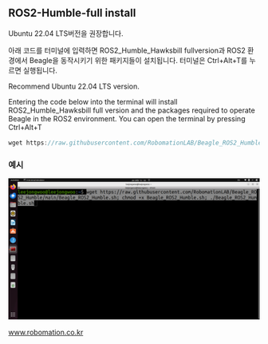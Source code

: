 ## ROS2-Humble-full install


Ubuntu 22.04 LTS버전을 권장합니다.

아래 코드를 터미널에 입력하면 ROS2_Humble_Hawksbill fullversion과 ROS2 환경에서 Beagle을 동작시키기 위한 패키지들이 설치됩니다.
터미널은 Ctrl+Alt+T를 누르면 실행됩니다.


Recommend Ubuntu 22.04 LTS version.

Entering the code below into the terminal will install ROS2_Humble_Hawksbill full version and the packages required to operate Beagle in the ROS2 environment. 
You can open the terminal by pressing Ctrl+Alt+T


```javascript
wget https://raw.githubusercontent.com/RobomationLAB/Beagle_ROS2_Humble/main/Beagle_ROS2_Humble.sh; chmod +x Beagle_ROS2_Humble.sh; ./Beagle_ROS2_Humble.sh
```

### 예시

![example](typeexample.png)

www.robomation.co.kr
